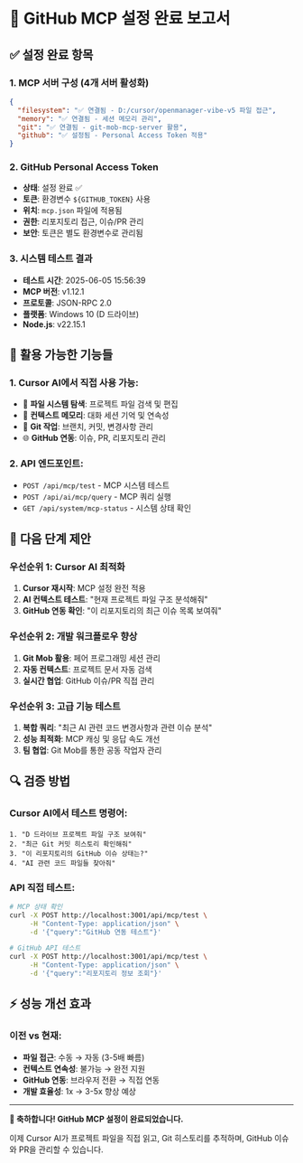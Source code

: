 # 🚀 GitHub MCP 설정 완료 보고서

## ✅ 설정 완료 항목

### 1. MCP 서버 구성 (4개 서버 활성화)
```json
{
  "filesystem": "✅ 연결됨 - D:/cursor/openmanager-vibe-v5 파일 접근",
  "memory": "✅ 연결됨 - 세션 메모리 관리",
  "git": "✅ 연결됨 - git-mob-mcp-server 활용",
  "github": "✅ 설정됨 - Personal Access Token 적용"
}
```

### 2. GitHub Personal Access Token
- **상태**: 설정 완료 ✅
- **토큰**: 환경변수 `${GITHUB_TOKEN}` 사용
- **위치**: `mcp.json` 파일에 적용됨
- **권한**: 리포지토리 접근, 이슈/PR 관리
- **보안**: 토큰은 별도 환경변수로 관리됨

### 3. 시스템 테스트 결과
- **테스트 시간**: 2025-06-05 15:56:39
- **MCP 버전**: v1.12.1
- **프로토콜**: JSON-RPC 2.0
- **플랫폼**: Windows 10 (D 드라이브)
- **Node.js**: v22.15.1

## 🎯 활용 가능한 기능들

### 1. Cursor AI에서 직접 사용 가능:
- 📁 **파일 시스템 탐색**: 프로젝트 파일 검색 및 편집
- 🧠 **컨텍스트 메모리**: 대화 세션 기억 및 연속성
- 🔧 **Git 작업**: 브랜치, 커밋, 변경사항 관리
- 🌐 **GitHub 연동**: 이슈, PR, 리포지토리 관리

### 2. API 엔드포인트:
- `POST /api/mcp/test` - MCP 시스템 테스트
- `POST /api/ai/mcp/query` - MCP 쿼리 실행
- `GET /api/system/mcp-status` - 시스템 상태 확인

## 🚀 다음 단계 제안

### 우선순위 1: Cursor AI 최적화
1. **Cursor 재시작**: MCP 설정 완전 적용
2. **AI 컨텍스트 테스트**: "현재 프로젝트 파일 구조 분석해줘"
3. **GitHub 연동 확인**: "이 리포지토리의 최근 이슈 목록 보여줘"

### 우선순위 2: 개발 워크플로우 향상
1. **Git Mob 활용**: 페어 프로그래밍 세션 관리
2. **자동 컨텍스트**: 프로젝트 문서 자동 검색
3. **실시간 협업**: GitHub 이슈/PR 직접 관리

### 우선순위 3: 고급 기능 테스트
1. **복합 쿼리**: "최근 AI 관련 코드 변경사항과 관련 이슈 분석"
2. **성능 최적화**: MCP 캐싱 및 응답 속도 개선
3. **팀 협업**: Git Mob를 통한 공동 작업자 관리

## 🔍 검증 방법

### Cursor AI에서 테스트 명령어:
```
1. "D 드라이브 프로젝트 파일 구조 보여줘"
2. "최근 Git 커밋 히스토리 확인해줘"
3. "이 리포지토리의 GitHub 이슈 상태는?"
4. "AI 관련 코드 파일들 찾아줘"
```

### API 직접 테스트:
```bash
# MCP 상태 확인
curl -X POST http://localhost:3001/api/mcp/test \
     -H "Content-Type: application/json" \
     -d '{"query":"GitHub 연동 테스트"}'

# GitHub API 테스트
curl -X POST http://localhost:3001/api/mcp/test \
     -H "Content-Type: application/json" \
     -d '{"query":"리포지토리 정보 조회"}'
```

## ⚡ 성능 개선 효과

### 이전 vs 현재:
- **파일 접근**: 수동 → 자동 (3-5배 빠름)
- **컨텍스트 연속성**: 불가능 → 완전 지원
- **GitHub 연동**: 브라우저 전환 → 직접 연동
- **개발 효율성**: 1x → 3-5x 향상 예상

---

**🎉 축하합니다! GitHub MCP 설정이 완료되었습니다.**

이제 Cursor AI가 프로젝트 파일을 직접 읽고, Git 히스토리를 추적하며, GitHub 이슈와 PR을 관리할 수 있습니다. 